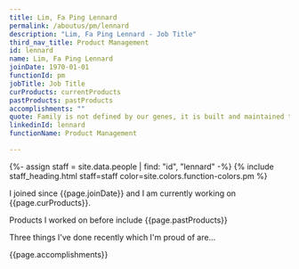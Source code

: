 ```yaml
---
title: Lim, Fa Ping Lennard
permalink: /aboutus/pm/lennard
description: "Lim, Fa Ping Lennard - Job Title"
third_nav_title: Product Management
id: lennard
name: Lim, Fa Ping Lennard
joinDate: 1970-01-01
functionId: pm
jobTitle: Job Title
curProducts: currentProducts
pastProducts: pastProducts
accomplishments: ""
quote: Family is not defined by our genes, it is built and maintained through love.
linkedinId: lennard
functionName: Product Management

---
```


{%- assign staff = site.data.people | find: "id", "lennard" -%}
{% include staff_heading.html staff=staff color=site.colors.function-colors.pm %}

<p>I joined since {{page.joinDate}} and I am currently working on {{page.curProducts}}.</p>

<p>Products I worked on before include {{page.pastProducts}}</p>

<p>Three things I've done recently which I'm proud of are...</p>
{{page.accomplishments}}
